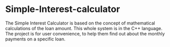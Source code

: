 # Simple-Interest-calculator
The Simple Interest Calculator is based on the concept of mathematical calculations of the loan amount. This whole system is in the C++ language. The project is for user convenience, to help them find out about the monthly payments on a specific loan.
